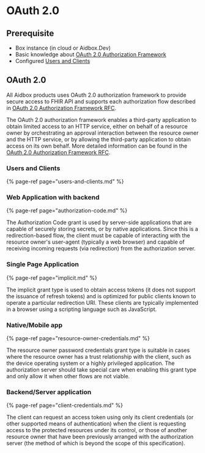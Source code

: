 # OAuth 2.0

## Prerequisite

* Box instance \(in cloud or Aidbox.Dev\)
* Basic knowledge about [OAuth 2.0 Authorization Framework](https://oauth.net/2/)
* Configured [Users and Clients](users-and-clients.md)

## OAuth 2.0

All Aidbox products uses OAuth 2.0 authorization framework to provide secure access to FHIR API and supports each authorization flow described in [OAuth 2.0 Authorization Framework RFC](https://tools.ietf.org/html/rfc6749).  
  
The OAuth 2.0 authorization framework enables a third-party application to obtain limited access to an HTTP service, either on behalf of a resource owner by orchestrating an approval interaction between the resource owner and the HTTP service, or by allowing the third-party application to obtain access on its own behalf. More detailed information can be found in the [OAuth 2.0 Authorization Framework RFC](https://tools.ietf.org/html/rfc6749).

### Users and Clients

{% page-ref page="users-and-clients.md" %}

### Web Application with backend

{% page-ref page="authorization-code.md" %}

The Authorization Code grant is used by server-side applications that are capable of securely storing secrets, or by native applications. Since this is a redirection-based flow, the client must be capable of interacting with the resource owner's user-agent \(typically a web browser\) and capable of receiving incoming requests \(via redirection\) from the authorization server.

### Single Page Application

{% page-ref page="implicit.md" %}

The implicit grant type is used to obtain access tokens \(it does not support the issuance of refresh tokens\) and is optimized for public clients known to operate a particular redirection URI. These clients are typically implemented in a browser using a scripting language such as JavaScript.

### Native/Mobile app

{% page-ref page="resource-owner-credentials.md" %}

The resource owner password credentials grant type is suitable in cases where the resource owner has a trust relationship with the client, such as the device operating system or a highly privileged application. The authorization server should take special care when enabling this grant type and only allow it when other flows are not viable.

### Backend/Server application

{% page-ref page="client-credentials.md" %}

The client can request an access token using only its client credentials \(or other supported means of authentication\) when the client is requesting access to the protected resources under its control, or those of another resource owner that have been previously arranged with the authorization server \(the method of which is beyond the scope of this specification\).

 

